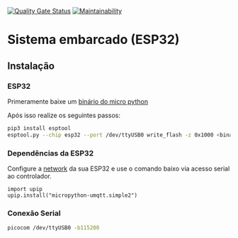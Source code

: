 [![Quality Gate Status](https://sonarcloud.io/api/project_badges/measure?project=Projeto-ECOmposteira_embedded-system&metric=alert_status)](https://sonarcloud.io/dashboard?id=Projeto-ECOmposteira_embedded-system)
[![Maintainability](https://api.codeclimate.com/v1/badges/3f1dc044c3d0714f59d5/maintainability)](https://codeclimate.com/github/Projeto-ECOmposteira/embedded-system/maintainability)

# Sistema embarcado (ESP32)

## Instalação

### ESP32

Primeramente baixe um [binário do micro python](https://micropython.org/download/esp32/)

Após isso realize os seguintes passos:

```bash
pip3 install esptool
esptool.py --chip esp32 --port /dev/ttyUSB0 write_flash -z 0x1000 <binary path>
```


### Dependências da ESP32

Configure a [network](http://docs.micropython.org/en/latest/esp32/quickref.html#networking) da sua ESP32 e use o comando baixo via acesso 
serial ao controlador.

```python3
import upip
upip.install("micropython-umqtt.simple2")
```

### Conexão Serial

```bash
picocom /dev/ttyUSB0 -b115200
```

